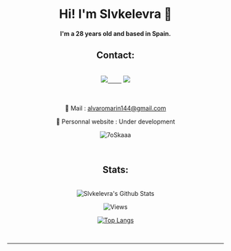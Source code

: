 <h1 align="center">Hi! I'm Slvkelevra 🙂</h1>
<h4 align="center">I'm a 28 years old and based in Spain.</h4>
<h2 align="center">Contact:</h2><br>

<div align="center">
<a href="https://www.linkedin.com/in/%C3%A1lvaro-mar%C3%ADn-p%C3%A9rez-7b39101a7"><img src="https://img.shields.io/badge/-LinkedIn-0a66c2?style=for-the-badge&logo=linkedin&logoColor=fff&labelColor=282828">&nbsp;&nbsp;&nbsp;&nbsp;&nbsp;&nbsp;&nbsp;&nbsp;</a>
<a href="https://github.com/Slvkelevra"><img src="https://img.shields.io/badge/-Github-f0f6fc?style=for-the-badge&logo=github&logoColor=fff&labelColor=282828"></a>

<br><br>
📧 Mail : alvaromarin144@gmail.com

🔗 Personnal website : Under development

</div>
<p align="center"> 
	<img src="https://komarev.com/ghpvc/?username=Slvkelevra&label=Profile%20views&color=0e75b6&style=plastic" alt="7oSkaaa" /> 
</p>
<br><h2 align="center">Stats:</h2><br>

<div align="center">
<img align="center" src="https://github-readme-stats.vercel.app/api?username=Slvkelevra&include_all_commits=true&count_private=true&show_icons=true&line_height=20&title_color=7A7ADB&icon_color=2234AE&text_color=D3D3D3&bg_color=0,000000,130F40" alt="Slvkelevra's Github Stats">


![Views](https://komarev.com/ghpvc/?username=Slvkelevra&label=Profile+visitors:)

[![Top Langs](https://github-readme-stats.vercel.app/api/top-langs/?username=Slvkelevra&layout=compact&theme=dark)](https://github.com/Slvkelevra)
</div><br>

<hr>
